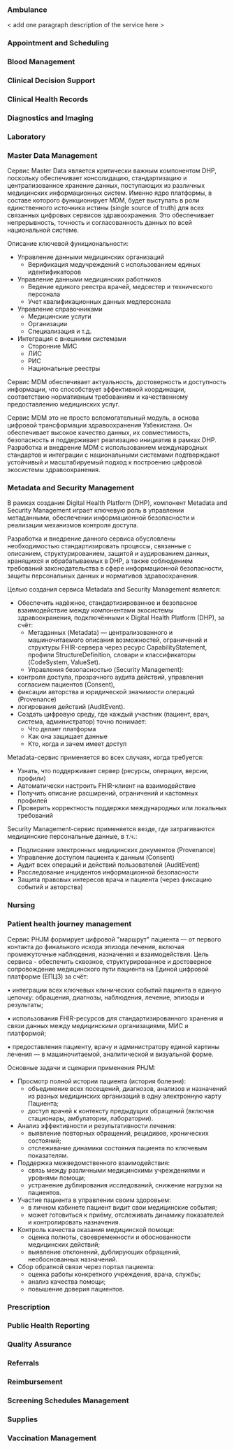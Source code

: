 ### Ambulance  
\< add one paragraph description of the service here \>

### Appointment and Scheduling  
### Blood Management 
### Clinical Decision Support  
### Clinical Health Records 
### Diagnostics and Imaging  
### Laboratory 
### Master Data Management 
Сервис Master Data является критически важным компонентом DHP, поскольку обеспечивает консолидацию, стандартизацию и централизованное хранение данных, поступающих из различных медицинских информационных систем. Именно ядро платформы, в составе которого функционирует MDM, будет выступать в роли единственного источника истины (single source of truth) для всех связанных цифровых сервисов здравоохранения. Это обеспечивает непрерывность, точность и согласованность данных по всей национальной системе.

Описание ключевой функциональности:

- Управление данными медицинских организаций
  - Верификация медучреждений с использованием единых идентификаторов
- Управление данными медицинских работников
  - Ведение единого реестра врачей, медсестер и технического персонала
  - Учет квалификационных данных медперсонала
- Управление справочниками
  - Медицинские услуги
  - Организации
  - Специализация и т.д.
- Интеграция с внешними системами
  - Сторонние МИС
  - ЛИС
  - РИС
  - Национальные реестры

Сервис MDM обеспечивает актуальность, достоверность и доступность информации, что способствует эффективной координации, соответствию нормативным требованиям и качественному предоставлению медицинских услуг.

Сервис MDM это не просто вспомогательный модуль, а основа цифровой трансформации здравоохранения Узбекистана. Он обеспечивает высокое качество данных, их совместимость, безопасность и поддерживает реализацию инициатив в рамках DHP. Разработка и внедрение MDM с использованием международных стандартов и интеграции с национальными системами подтверждают устойчивый и масштабируемый подход к построению цифровой экосистемы здравоохранения.


### Metadata and Security Management 
В рамках создания Digital Health Platform (DHP), компонент Metadata and Security Management играет ключевую роль в управлении метаданными, обеспечении информационной безопасности и реализации механизмов контроля доступа.

Разработка и внедрение данного сервиса обусловлены необходимостью стандартизировать процессы, связанные с описанием, структурированием, защитой и аудированием данных, хранящихся и обрабатываемых в DHP, а также соблюдением требований законодательства в сфере информационной безопасности, защиты персональных данных и нормативов здравоохранения.

Целью создания сервиса Metadata and Security Management является:

- Обеспечить надёжное, стандартизированное и безопасное взаимодействие между компонентами экосистемы здравоохранения, подключёнными к Digital Health Platform (DHP), за счёт:
  - Метаданных (Metadata) — централизованного и машиночитаемого описания возможностей, ограничений и структуры FHIR-сервера через ресурс CapabilityStatement, профили StructureDefinition, словари и классификаторы (CodeSystem, ValueSet).
  - Управления безопасностью (Security Management):
- контроля доступа, прозрачного аудита действий, управления согласием пациентов (Consent),
- фиксации авторства и юридической значимости операций (Provenance)
-  логирования действий (AuditEvent).
- Создать цифровую среду, где каждый участник (пациент, врач, система, администратор) точно понимает:
  - Что делает платформа
  -  Как она защищает данные
  -  Кто, когда и зачем имеет доступ

Metadata-сервис применяется во всех случаях, когда требуется:

- Узнать, что поддерживает сервер (ресурсы, операции, версии, профили)
- Автоматически настроить FHIR-клиент на взаимодействие
- Получить описание расширений, ограничений и кастомных профилей
- Проверить корректность поддержки международных или локальных требований

Security Management-сервис применяется везде, где затрагиваются медицинские персональные данные, в т.ч.:

- Подписание электронных медицинских документов (Provenance)
- Управление доступом пациента к данным (Consent)
- Аудит всех операций и действий пользователей (AuditEvent)
- Расследование инцидентов информационной безопасности
- Защита правовых интересов врача и пациента (через фиксацию событий и авторства)
  
### Nursing 
### Patient health journey management 

Сервис PHJM формирует цифровой "маршрут" пациента — от первого контакта до финального исхода эпизода лечения, включая промежуточные наблюдения, назначения и взаимодействия. Цель сервиса - обеспечить сквозное, структурированное и достоверное сопровождение медицинского пути пациента на Единой цифровой платформе (ЕПЦЗ) за счёт:

• интеграции всех ключевых клинических событий пациента в единую цепочку: обращения, диагнозы, наблюдения, лечение, эпизоды и результаты;

• использования FHIR-ресурсов для стандартизированного хранения и связи данных между медицинскими организациями, МИС и платформой;

• предоставления пациенту, врачу и администратору единой картины лечения — в машиночитаемой, аналитической и визуальной форме.

Основные задачи и сценарии применения PHJM:

- Просмотр полной истории пациента (история болезни):
  - объединение всех посещений, диагнозов, анализов и назначений из разных медицинских организаций в одну электронную карту Пациента;
  - доступ врачей к контексту предыдущих обращений (включая стационары, амбулатории, лаборатории).
- Анализ эффективности и результативности лечения:
  - выявление повторных обращений, рецидивов, хронических состояний;
  - отслеживание динамики состояния пациента по ключевым показателям.
- Поддержка межведомственного взаимодействия:
  - связь между различными медицинскими учреждениями и уровнями помощи;
  - устранение дублирования исследований, снижение нагрузки на пациентов.
- Участие пациента в управлении своим здоровьем:
  - в личном кабинете пациент видит свои медицинские события;
  - может готовиться к приёму, отслеживать динамику показателей и контролировать назначения.
- Контроль качества оказания медицинской помощи:
  - оценка полноты, своевременности и обоснованности медицинских действий;
  - выявление отклонений, дублирующих обращений, необоснованных назначений.
- Сбор обратной связи через портал пациента:
  - оценка работы конкретного учреждения, врача, службы;
  - анализ качества помощи;
  - повышение доверия пациентов.

### Prescription 
### Public Health Reporting  
### Quality Assurance 
### Referrals 
### Reimbursement 
### Screening Schedules Management  
### Supplies   
### Vaccination Management  

